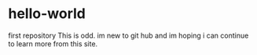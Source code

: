 # hello-world
first repository
This is odd. im new to git hub and im hoping i can continue to learn more from this site.
